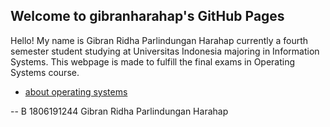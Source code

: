 ## Welcome to gibranharahap's GitHub Pages

Hello! My name is Gibran Ridha Parlindungan Harahap currently a fourth semester student studying at Universitas Indonesia majoring in Information Systems.
This webpage is made to fulfill the final exams in Operating Systems course.

* [about operating systems](URLs/)

-- B 1806191244 Gibran Ridha Parlindungan Harahap 
